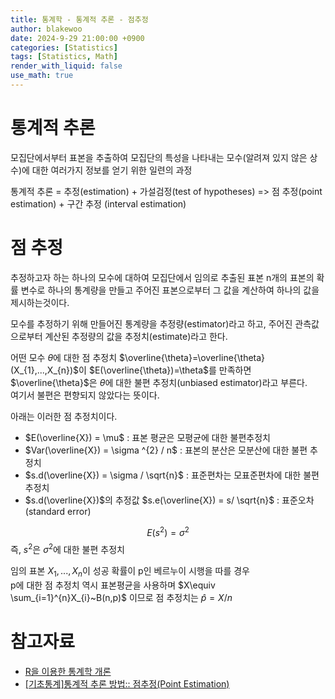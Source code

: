 ```yaml
---
title: 통계학 - 통계적 추론 - 점추정
author: blakewoo
date: 2024-9-29 21:00:00 +0900
categories: [Statistics]
tags: [Statistics, Math]
render_with_liquid: false
use_math: true
---
```


# 통계적 추론
모집단에서부터 표본을 추출하여 모집단의 특성을 나타내는 모수(알려져 있지 않은 상수)에 대한
여러가지 정보를 얻기 위한 일련의 과정

통계적 추론 = 추정(estimation) + 가설검정(test of hypotheses)
=> 점 추정(point estimation) + 구간 추정 (interval estimation)

# 점 추정
추정하고자 하는 하나의 모수에 대하여 모집단에서 임의로 추출된 표본 n개의 표본의 확률 변수로
하나의 통계량을 만들고 주어진 표본으로부터 그 값을 계산하여 하나의 값을 제시하는것이다.

모수를 추정하기 위해 만들어진 통계량을 추정량(estimator)라고 하고, 주어진 관측값으로부터 계산된
추정량의 값을 추정치(estimate)라고 한다.

어떤 모수 $\theta$에 대한 점 추정치 $\overline{\theta}=\overline{\theta}(X_{1},...,X_{n})$이 $E(\overline{\theta})=\theta$를 만족하면
$\overline{\theta}$은 $\theta$에 대한 불편 추정치(unbiased estimator)라고 부른다.   
여기서 불편은 편향되지 않았다는 뜻이다.

아래는 이러한 점 추정치이다.

- $E(\overline{X}) = \mu$ : 표본 평균은 모평균에 대한 불편추정치
- $Var(\overline{X}) = \sigma ^{2} / n$ : 표본의 분산은 모분산에 대한 불편 추정치
- $s.d(\overline{X}) = \sigma / \sqrt{n}$ : 표준편차는 모표준편차에 대한 불편 추정치
- $s.d(\overline{X})$의 추정값 $s.e(\overline{X}) = s/ \sqrt{n}$ : 표준오차(standard error)

$$E(s^{2})=\sigma ^{2}$$
즉, $s^{2}$은 $\sigma ^{2}$에 대한 불편 추정치

임의 표본 $X_{1},...,X_{n}$이 성공 확률이 p인 베르누이 시행을 따를 경우   
p에 대한 점 추정치 역시 표본평균을 사용하며
$X\equiv \sum_{i=1}^{n}X_{i}~B(n,p)$ 이므로 점 추정치는 $\hat{p} = X/n$


# 참고자료
- [R을 이용한 통계학 개론](https://www.kmooc.kr/view/course/detail/5086?tm=20240914182522)
- [[기초통계]통계적 추론 방법:: 점추정(Point Estimation)](https://leedakyeong.tistory.com/entry/%EA%B8%B0%EC%B4%88%ED%86%B5%EA%B3%84-%ED%86%B5%EA%B3%84%EC%A0%81-%EC%B6%94%EB%A1%A0%EB%B0%A9%EB%B2%95-%EC%A0%90%EC%B6%94%EC%A0%95Point-Estimation-%EA%B5%AC%EA%B0%84%EC%B6%94%EC%A0%95Interval-Estimation)
